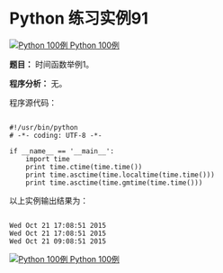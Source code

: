 Python 练习实例91
=============

 [![Python 100例](../images/up.gif)
 Python 100例](python-100-examples.html)


 **题目：** 时间函数举例1。

 **程序分析：** 无。

 程序源代码：


```

#!/usr/bin/python
# -*- coding: UTF-8 -*-

if __name__ == '__main__':
    import time
    print time.ctime(time.time())
    print time.asctime(time.localtime(time.time()))
    print time.asctime(time.gmtime(time.time()))

```

 以上实例输出结果为：


```

Wed Oct 21 17:08:51 2015
Wed Oct 21 17:08:51 2015
Wed Oct 21 09:08:51 2015

```

 [![Python 100例](../images/up.gif)
 Python 100例](python-100-examples.html)
